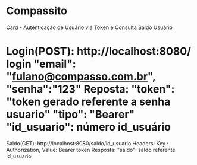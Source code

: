 # Compassito

Card - Autenticação de Usuário via Token e Consulta Saldo Usuário 

Login(POST): http://localhost:8080/login
"email": "fulano@compasso.com.br", "senha":"123"
Reposta:
"token": "token gerado referente a senha usuario"
"tipo": "Bearer"
"id_usuario": número id_usuário
=========================================================================================
Saldo(GET): http://localhost:8080/saldo/id_usuario
Headers:
Key : Authorization, Value: Bearer token
Resposta:
"saldo": saldo referente id_usuario

